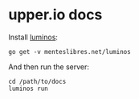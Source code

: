 # upper.io docs

Install [luminos](menteslibres.net/luminos):

```
go get -v menteslibres.net/luminos
```

And then run the server:

```
cd /path/to/docs
luminos run
```
